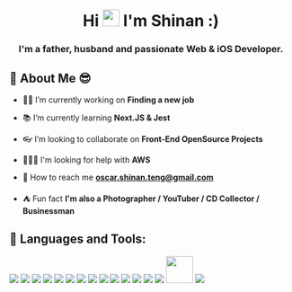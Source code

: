 
<h1 align="center">Hi <img src="https://raw.githubusercontent.com/MartinHeinz/MartinHeinz/master/wave.gif" width="30px"> I'm Shinan :)</h1>
<h3 align="center">I'm a father, husband and passionate Web & iOS Developer.</h3>


## 🧐 About Me 😎

- 💪🏼 I’m currently working on **Finding a new job**

- 📚 I’m currently learning **Next.JS & Jest**

- 👓 I’m looking to collaborate on **Front-End OpenSource Projects**

- ‍🙇🏼‍♂️ I'm looking for help with **AWS**

- 📧 How to reach me **oscar.shinan.teng@gmail.com**

- ⛺️ Fun fact **I'm also a Photographer / YouTuber / CD Collector / Businessman**

## 🚀 Languages and Tools:

<p> 
    <a href="https://icons8.com/icon/GPfHz0SM85FX/java"><img src="https://img.icons8.com/color/48/000000/java-coffee-cup-logo--v2.png"/></a>
    <a href="https://icons8.com/icon/123603/react-native"><img src="https://img.icons8.com/color/48/000000/react-native.png"/></a>
    <a href="https://icons8.com/icon/jD-fJzVguBmw/redux"><img src="https://img.icons8.com/color/48/000000/redux.png"/></a>
    <a href="https://icons8.com/icon/tGvHBPJaKqEd/javascript"><img src="https://img.icons8.com/color/48/000000/javascript--v2.png"/></a>
    <a href="https://icons8.com/icon/uJM6fQYqDaZK/typescript"><img src="https://img.icons8.com/color/48/000000/typescript.png"/></a>
    <a href="https://icons8.com/icon/20909/html-5"><img src="https://img.icons8.com/color/48/000000/html-5--v1.png"/></a>
    <a href="https://icons8.com/icon/QBqFNfPPB2Kx/sass"><img src="https://img.icons8.com/color/48/000000/sass.png"/></a>
    <a href="https://icons8.com/icon/84710/bootstrap"><img src="https://img.icons8.com/color/48/000000/bootstrap.png"/></a> 
    <a href="https://icons8.com/icon/38561/postgresql"><img src="https://img.icons8.com/color/48/000000/postgreesql.png"/></a>
    <a href="https://icons8.com/icon/9nLaR5KFGjN0/mysql-logo"><img src="https://img.icons8.com/fluency/48/000000/mysql-logo.png"/></a>
    <a href="https://icons8.com/icon/74402/mongodb"><img src="https://img.icons8.com/color/48/000000/mongodb.png"/></a>
    <a href="https://icons8.com/icon/62452/firebase"><img src="https://img.icons8.com/color/48/000000/firebase.png"/></a> 
    <a href="https://icons8.com/icon/cdYUlRaag9G9/docker"><img src="https://img.icons8.com/fluency/48/000000/docker.png"/></a>
    <a href="https://icons8.com/icon/sOWbK4N3cxGh/webpack"><img src="https://img.icons8.com/color/48/000000/webpack.png"/></a>    
    <a href="https://icons8.com/icon/QEQQKirln6Tf/postman-api"><img src="https://img.icons8.com/dusk/64/000000/postman-api.png" width="48" height="48"/></a>
    <a href="https://icons8.com/icon/20906/git"><img src="https://img.icons8.com/color/48/000000/git.png"/></a>
</p>
